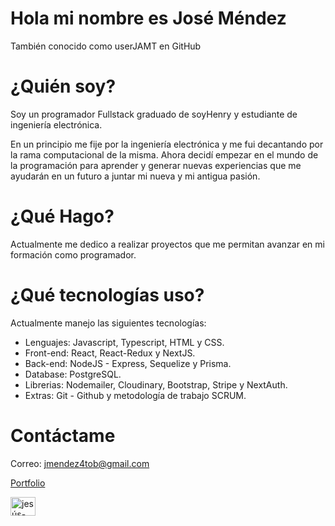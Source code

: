 # Hola mi nombre es José Méndez
También conocido como userJAMT en GitHub
# ¿Quién soy?
Soy un programador Fullstack graduado de soyHenry y estudiante de ingeniería electrónica. 

En un principio me fije por la ingeniería electrónica y me fui decantando por la rama computacional de la misma. Ahora decidí empezar en el mundo de la programación para aprender y generar nuevas experiencias que me ayudarán en un futuro a juntar mi nueva y mi antigua pasión.
# ¿Qué Hago?
Actualmente me dedico a realizar proyectos que me permitan avanzar en mi formación como programador.
# ¿Qué tecnologías uso?
Actualmente manejo las siguientes tecnologías:

- Lenguajes: Javascript, Typescript, HTML y CSS.
- Front-end: React, React-Redux y NextJS.
- Back-end: NodeJS - Express, Sequelize y Prisma.
- Database: PostgreSQL.
- Librerias: Nodemailer, Cloudinary, Bootstrap, Stripe y NextAuth.
- Extras: Git - Github y metodología de trabajo SCRUM.
# Contáctame
Correo: jmendez4tob@gmail.com

<a href="https://portfolio-userjamt.vercel.app/">Portfolio</a>

<p align="left">
<a href="https://www.linkedin.com/in/jos%C3%A9-m%C3%A9ndez-6215b6150" target="blank"><img align="center" src="https://raw.githubusercontent.com/rahuldkjain/github-profile-readme-generator/master/src/images/icons/Social/linked-in-alt.svg" alt="jesús-torrecilla-4324b9214" height="30" width="40" /></a>
</p>
